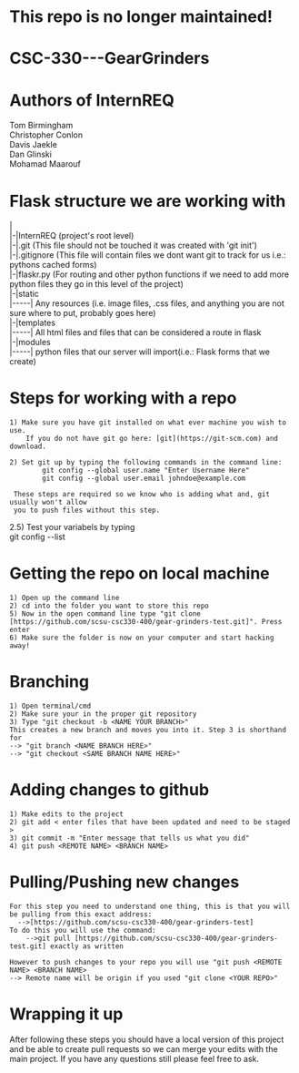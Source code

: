 # This repo is no longer maintained!

# CSC-330---GearGrinders

# Authors of InternREQ  
  Tom Birmingham    
  Christopher Conlon  
  Davis Jaekle             
  Dan Glinski  
  Mohamad Maarouf  

    
  # Flask structure we are working with

  |  
  |-|InternREQ (project's root level)  
  |-|.git (This file should not be touched it was created with 'git init')  
  |-|.gitignore (This file will contain files we dont want git to track for us i.e.: pythons cached forms)  
  |-|flaskr.py (For routing and other python functions if we need to add more python files they go in this level of the project)  
  |-|static  
  |-----| Any resources (i.e. image files, .css files, and anything you are not sure where to put, probably goes here)   
  |-|templates  
  |-----| All html files and files that can be considered a route in flask  
  |-|modules  
  |-----| python files that our server will import(i.e.: Flask forms that we create)  
  
  # Steps for working with a repo  
    
    1) Make sure you have git installed on what ever machine you wish to use. 
        If you do not have git go here: [git](https://git-scm.com) and download.  

    2) Set git up by typing the following commands in the command line:   
            git config --global user.name "Enter Username Here"  
            git config --global user.email johndoe@example.com  

     These steps are required so we know who is adding what and, git usually won't allow 
     you to push files without this step.  
       
  2.5) Test your variabels by typing  
            git config --list  
    
# Getting the repo on local machine  
    1) Open up the command line  
    2) cd into the folder you want to store this repo 
    5) Now in the open command line type "git clone [https://github.com/scsu-csc330-400/gear-grinders-test.git]". Press enter  
    6) Make sure the folder is now on your computer and start hacking away!  
      
  # Branching  
    1) Open terminal/cmd  
    2) Make sure your in the proper git repository  
    3) Type "git checkout -b <NAME YOUR BRANCH>"  
    This creates a new branch and moves you into it. Step 3 is shorthand for
    --> "git branch <NAME BRANCH HERE>"
    --> "git checkout <SAME BRANCH NAME HERE>"

  # Adding changes to github  
    1) Make edits to the project  
    2) git add < enter files that have been updated and need to be staged >  
    3) git commit -m "Enter message that tells us what you did"  
    4) git push <REMOTE NAME> <BRANCH NAME>   
  
  # Pulling/Pushing new changes  
    For this step you need to understand one thing, this is that you will be pulling from this exact address:  
      -->[https://github.com/scsu-csc330-400/gear-grinders-test]  
    To do this you will use the command: 
        -->git pull [https://github.com/scsu-csc330-400/gear-grinders-test.git] exactly as written  
      
    However to push changes to your repo you will use "git push <REMOTE NAME> <BRANCH NAME>  
    --> Remote name will be origin if you used "git clone <YOUR REPO>"  
      
# Wrapping it up  
  After following these steps you should have a local version of this project and be able to create pull requests so we can merge your edits with the main project. If you have any questions still please feel free to ask.  
